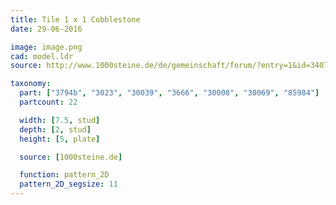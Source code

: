 ```yaml
---
title: Tile 1 x 1 Cobblestone
date: 29-06-2016

image: image.png
cad: model.ldr
source: http://www.1000steine.de/de/gemeinschaft/forum/?entry=1&id=340717#id340717

taxonomy:
  part: ["3794b", "3023", "30039", "3666", "30008", "30069", "85984"]
  partcount: 22

  width: [7.5, stud]
  depth: [2, stud]
  height: [5, plate]

  source: [1000steine.de]

  function: pattern_2D
  pattern_2D_segsize: 11
---
```

